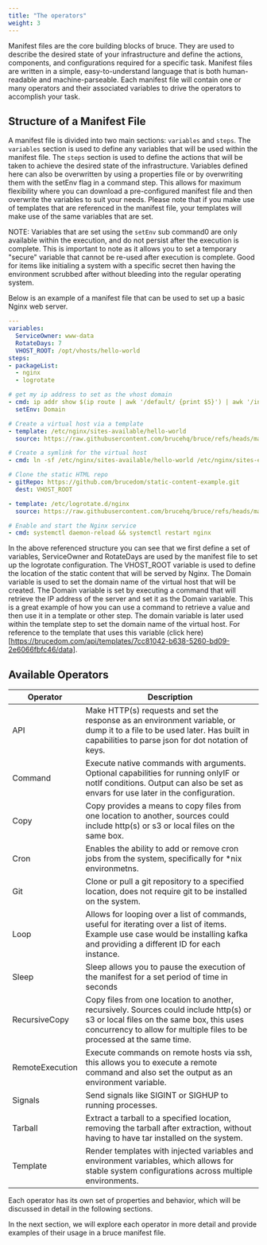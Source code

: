 ```yaml
---
title: "The operators"
weight: 3
---
```


Manifest files are the core building blocks of bruce. They are used to describe the desired state of your infrastructure and define the actions, components, and configurations required for a specific task. Manifest files are written in a simple, easy-to-understand language that is both human-readable and machine-parseable.  Each manifest file will contain one or many operators and their associated variables to drive the operators to accomplish your task.

## Structure of a Manifest File

A manifest file is divided into two main sections: `variables` and `steps`. The `variables` section is used to define any variables that will be used within the manifest file. The `steps` section is used to define the actions that will be taken to achieve the desired state of the infrastructure.  Variables defined here can also be overwritten by using a properties file or by overwriting them with the setEnv flag in a command step.  This allows for maximum flexibility where you can download a pre-configured manifest file and then overwrite the variables to suit your needs.  Please note that if you make use of templates that are referenced in the manifest file, your templates will make use of the same variables that are set.

NOTE: Variables that are set using the `setEnv` sub command0 are only available within the execution, and do not persist after the execution is complete.  This is important to note as it allows you to set a temporary "secure" variable that cannot 
be re-used after execution is complete.  Good for items like initialing a system with a specific secret then having the environment scrubbed after without bleeding into the regular operating system.

Below is an example of a manifest file that can be used to set up a basic Nginx web server.

```yaml
---
variables:
  ServiceOwner: www-data
  RotateDays: 7
  VHOST_ROOT: /opt/vhosts/hello-world
steps:
- packageList:
  - nginx
  - logrotate

# get my ip address to set as the vhost domain
- cmd: ip addr show $(ip route | awk '/default/ {print $5}') | awk '/inet / {print $2}' | awk -F/ '{print $1}'
  setEnv: Domain

# Create a virtual host via a template
- template: /etc/nginx/sites-available/hello-world
  source: https://raw.githubusercontent.com/brucehq/bruce/refs/heads/main/examples/nginx/templates/etc/nginx/vhosts/default.conf

# Create a symlink for the virtual host
- cmd: ln -sf /etc/nginx/sites-available/hello-world /etc/nginx/sites-enabled/hello-world

# Clone the static HTML repo
- gitRepo: https://github.com/brucedom/static-content-example.git
  dest: VHOST_ROOT

- template: /etc/logrotate.d/nginx
  source: https://raw.githubusercontent.com/brucehq/bruce/refs/heads/main/examples/nginx/templates/etc/nginx/vhosts/default.conf

# Enable and start the Nginx service
- cmd: systemctl daemon-reload && systemctl restart nginx
```


In the above referenced structure you can see that we first define a set of variables, ServiceOwner and RotateDays are used by the manifest file to set up the logrotate configuration.  The VHOST_ROOT variable is used to define the location of the static content that will be served by Nginx.  The Domain variable is used to set the domain name of the virtual host that will be created.  The Domain variable is set by executing a command that will retrieve the IP address of the server and set it as the Domain variable.  This is a great example of how you can use a command to retrieve a value and then use it in a template or other step.  The domain variable is later used within the template step to set the domain name of the virtual host.  For reference to the template that uses this variable (click here)[https://brucedom.com/api/templates/7cc81042-b638-5260-bd09-2e6066fbfc46/data].

## Available Operators
|Operator|	Description|
|-|-|
|API|	Make HTTP(s) requests and set the response as an environment variable, or dump it to a file to be used later. Has built in capabilities to parse json for dot notation of keys.|
|Command|	Execute native commands with arguments. Optional capabilities for running onlyIF or notIf conditions. Output can also be set as envars for use later in the configuration.|
|Copy|	Copy provides a means to copy files from one location to another, sources could include http(s) or s3 or local files on the same box.|
|Cron|	Enables the ability to add or remove cron jobs from the system, specifically for *nix environmetns.|
|Git|	Clone or pull a git repository to a specified location, does not require git to be installed on the system.|
|Loop|	Allows for looping over a list of commands, useful for iterating over a list of items. Example use case would be installing kafka and providing a different ID for each instance.|
|Sleep| Sleep allows you to pause the execution of the manifest for a set period of time in seconds|
|RecursiveCopy|	Copy files from one location to another, recursively. Sources could include http(s) or s3 or local files on the same box, this uses concurrency to allow for multiple files to be processed at the same time.|
|RemoteExecution|	Execute commands on remote hosts via ssh, this allows you to execute a remote command and also set the output as an environment variable.|
|Signals|	Send signals like SIGINT or SIGHUP to running processes.|
|Tarball|	Extract a tarball to a specified location, removing the tarball after extraction, without having to have tar installed on the system.|
|Template|	Render templates with injected variables and environment variables, which allows for stable system configurations across multiple environments.|

Each operator has its own set of properties and behavior, which will be discussed in detail in the following sections.

In the next section, we will explore each operator in more detail and provide examples of their usage in a bruce manifest file.
